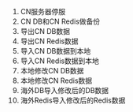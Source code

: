 1. CN服务器停服
2. CN DB和CN Redis做备份
2. 导出CN DB数据
3. 导出CN Redis数据
4. 导入CN DB数据到本地
5. 导入CN Redis数据到本地
6. 本地修改CN DB数据
7. 本地修改CN Redis数据
8. 海外DB导入修改后的DB数据
9. 海外Redis导入修改后的Redis数据
